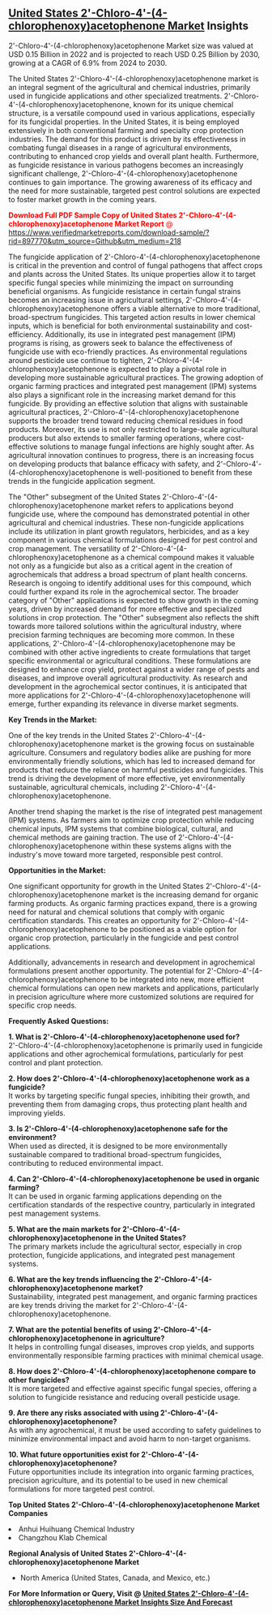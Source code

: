 <h2><a href="https://www.verifiedmarketreports.com/download-sample/?rid=897770&amp;utm_source=Github&amp;utm_medium=218" target="_blank">United States 2'-Chloro-4'-(4-chlorophenoxy)acetophenone Market</a> Insights</h2><p>2'-Chloro-4'-(4-chlorophenoxy)acetophenone Market size was valued at USD 0.15 Billion in 2022 and is projected to reach USD 0.25 Billion by 2030, growing at a CAGR of 6.9% from 2024 to 2030.</p><p><p>The United States 2'-Chloro-4'-(4-chlorophenoxy)acetophenone market is an integral segment of the agricultural and chemical industries, primarily used in fungicide applications and other specialized treatments. 2'-Chloro-4'-(4-chlorophenoxy)acetophenone, known for its unique chemical structure, is a versatile compound used in various applications, especially for its fungicidal properties. In the United States, it is being employed extensively in both conventional farming and specialty crop protection industries. The demand for this product is driven by its effectiveness in combating fungal diseases in a range of agricultural environments, contributing to enhanced crop yields and overall plant health. Furthermore, as fungicide resistance in various pathogens becomes an increasingly significant challenge, 2'-Chloro-4'-(4-chlorophenoxy)acetophenone continues to gain importance. The growing awareness of its efficacy and the need for more sustainable, targeted pest control solutions are expected to foster market growth in the coming years. <p><span class=""><span style="color: #ff0000;"><strong>Download Full PDF Sample Copy of United States 2'-Chloro-4'-(4-chlorophenoxy)acetophenone Market Report</strong> @ </span><a href="https://www.verifiedmarketreports.com/download-sample/?rid=897770&amp;utm_source=Github&amp;utm_medium=218" target="_blank">https://www.verifiedmarketreports.com/download-sample/?rid=897770&amp;utm_source=Github&amp;utm_medium=218</a></span></p></p> <p>The fungicide application of 2'-Chloro-4'-(4-chlorophenoxy)acetophenone is critical in the prevention and control of fungal pathogens that affect crops and plants across the United States. Its unique properties allow it to target specific fungal species while minimizing the impact on surrounding beneficial organisms. As fungicide resistance in certain fungal strains becomes an increasing issue in agricultural settings, 2'-Chloro-4'-(4-chlorophenoxy)acetophenone offers a viable alternative to more traditional, broad-spectrum fungicides. This targeted action results in lower chemical inputs, which is beneficial for both environmental sustainability and cost-efficiency. Additionally, its use in integrated pest management (IPM) programs is rising, as growers seek to balance the effectiveness of fungicide use with eco-friendly practices. As environmental regulations around pesticide use continue to tighten, 2'-Chloro-4'-(4-chlorophenoxy)acetophenone is expected to play a pivotal role in developing more sustainable agricultural practices. The growing adoption of organic farming practices and integrated pest management (IPM) systems also plays a significant role in the increasing market demand for this fungicide. By providing an effective solution that aligns with sustainable agricultural practices, 2'-Chloro-4'-(4-chlorophenoxy)acetophenone supports the broader trend toward reducing chemical residues in food products. Moreover, its use is not only restricted to large-scale agricultural producers but also extends to smaller farming operations, where cost-effective solutions to manage fungal infections are highly sought after. As agricultural innovation continues to progress, there is an increasing focus on developing products that balance efficacy with safety, and 2'-Chloro-4'-(4-chlorophenoxy)acetophenone is well-positioned to benefit from these trends in the fungicide application segment.</p> <p>The "Other" subsegment of the United States 2'-Chloro-4'-(4-chlorophenoxy)acetophenone market refers to applications beyond fungicide use, where the compound has demonstrated potential in other agricultural and chemical industries. These non-fungicide applications include its utilization in plant growth regulators, herbicides, and as a key component in various chemical formulations designed for pest control and crop management. The versatility of 2'-Chloro-4'-(4-chlorophenoxy)acetophenone as a chemical compound makes it valuable not only as a fungicide but also as a critical agent in the creation of agrochemicals that address a broad spectrum of plant health concerns. Research is ongoing to identify additional uses for this compound, which could further expand its role in the agrochemical sector. The broader category of "Other" applications is expected to show growth in the coming years, driven by increased demand for more effective and specialized solutions in crop protection. The "Other" subsegment also reflects the shift towards more tailored solutions within the agricultural industry, where precision farming techniques are becoming more common. In these applications, 2'-Chloro-4'-(4-chlorophenoxy)acetophenone may be combined with other active ingredients to create formulations that target specific environmental or agricultural conditions. These formulations are designed to enhance crop yield, protect against a wider range of pests and diseases, and improve overall agricultural productivity. As research and development in the agrochemical sector continues, it is anticipated that more applications for 2'-Chloro-4'-(4-chlorophenoxy)acetophenone will emerge, further expanding its relevance in diverse market segments.</p> <p><strong>Key Trends in the Market:</strong></p> <p>One of the key trends in the United States 2'-Chloro-4'-(4-chlorophenoxy)acetophenone market is the growing focus on sustainable agriculture. Consumers and regulatory bodies alike are pushing for more environmentally friendly solutions, which has led to increased demand for products that reduce the reliance on harmful pesticides and fungicides. This trend is driving the development of more effective, yet environmentally sustainable, agricultural chemicals, including 2'-Chloro-4'-(4-chlorophenoxy)acetophenone.</p> <p>Another trend shaping the market is the rise of integrated pest management (IPM) systems. As farmers aim to optimize crop protection while reducing chemical inputs, IPM systems that combine biological, cultural, and chemical methods are gaining traction. The use of 2'-Chloro-4'-(4-chlorophenoxy)acetophenone within these systems aligns with the industry's move toward more targeted, responsible pest control.</p> <p><strong>Opportunities in the Market:</strong></p> <p>One significant opportunity for growth in the United States 2'-Chloro-4'-(4-chlorophenoxy)acetophenone market is the increasing demand for organic farming products. As organic farming practices expand, there is a growing need for natural and chemical solutions that comply with organic certification standards. This creates an opportunity for 2'-Chloro-4'-(4-chlorophenoxy)acetophenone to be positioned as a viable option for organic crop protection, particularly in the fungicide and pest control applications.</p> <p>Additionally, advancements in research and development in agrochemical formulations present another opportunity. The potential for 2'-Chloro-4'-(4-chlorophenoxy)acetophenone to be integrated into new, more efficient chemical formulations can open new markets and applications, particularly in precision agriculture where more customized solutions are required for specific crop needs.</p> <p><strong>Frequently Asked Questions:</strong></p> <p><strong>1. What is 2'-Chloro-4'-(4-chlorophenoxy)acetophenone used for?</strong><br/>2'-Chloro-4'-(4-chlorophenoxy)acetophenone is primarily used in fungicide applications and other agrochemical formulations, particularly for pest control and plant protection.</p> <p><strong>2. How does 2'-Chloro-4'-(4-chlorophenoxy)acetophenone work as a fungicide?</strong><br/>It works by targeting specific fungal species, inhibiting their growth, and preventing them from damaging crops, thus protecting plant health and improving yields.</p> <p><strong>3. Is 2'-Chloro-4'-(4-chlorophenoxy)acetophenone safe for the environment?</strong><br/>When used as directed, it is designed to be more environmentally sustainable compared to traditional broad-spectrum fungicides, contributing to reduced environmental impact.</p> <p><strong>4. Can 2'-Chloro-4'-(4-chlorophenoxy)acetophenone be used in organic farming?</strong><br/>It can be used in organic farming applications depending on the certification standards of the respective country, particularly in integrated pest management systems.</p> <p><strong>5. What are the main markets for 2'-Chloro-4'-(4-chlorophenoxy)acetophenone in the United States?</strong><br/>The primary markets include the agricultural sector, especially in crop protection, fungicide applications, and integrated pest management systems.</p> <p><strong>6. What are the key trends influencing the 2'-Chloro-4'-(4-chlorophenoxy)acetophenone market?</strong><br/>Sustainability, integrated pest management, and organic farming practices are key trends driving the market for 2'-Chloro-4'-(4-chlorophenoxy)acetophenone.</p> <p><strong>7. What are the potential benefits of using 2'-Chloro-4'-(4-chlorophenoxy)acetophenone in agriculture?</strong><br/>It helps in controlling fungal diseases, improves crop yields, and supports environmentally responsible farming practices with minimal chemical usage.</p> <p><strong>8. How does 2'-Chloro-4'-(4-chlorophenoxy)acetophenone compare to other fungicides?</strong><br/>It is more targeted and effective against specific fungal species, offering a solution to fungicide resistance and reducing overall pesticide usage.</p> <p><strong>9. Are there any risks associated with using 2'-Chloro-4'-(4-chlorophenoxy)acetophenone?</strong><br/>As with any agrochemical, it must be used according to safety guidelines to minimize environmental impact and avoid harm to non-target organisms.</p> <p><strong>10. What future opportunities exist for 2'-Chloro-4'-(4-chlorophenoxy)acetophenone?</strong><br/>Future opportunities include its integration into organic farming practices, precision agriculture, and its potential to be used in new chemical formulations for more targeted pest control.</p> </p><p><strong>Top United States 2'-Chloro-4'-(4-chlorophenoxy)acetophenone Market Companies</strong></p><div data-test-id=""><p><li>Anhui Huihuang Chemical Industry</li><li> Changzhou Klab Chemical</li></p><div><strong>Regional Analysis of&nbsp;United States 2'-Chloro-4'-(4-chlorophenoxy)acetophenone Market</strong></div><ul><li dir="ltr"><p dir="ltr">North America&nbsp;(United States, Canada, and Mexico, etc.)</p></li></ul><p><strong>For More Information or Query, Visit @&nbsp;</strong><strong><a href="https://www.verifiedmarketreports.com/product/2-chloro-4-4-chlorophenoxy-acetophenone-market/?utm_source=Github&amp;utm_medium=218" target="_blank">United States 2'-Chloro-4'-(4-chlorophenoxy)acetophenone Market Insights Size And Forecast</a></strong></p></div>
